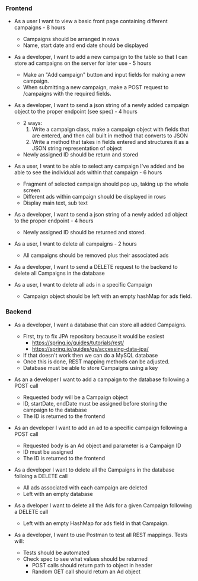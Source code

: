### Frontend
- As a user I want to view a basic front page containing different campaigns - 8 hours
     - Campaigns should be arranged in rows
     - Name, start date and end date should be displayed
     
- As a developer, I want to add a new campaign to the table so that I can store ad campaigns on the server for later use - 5 hours
     - Make an "Add campaign" button and input fields for making a new campaign.
     - When submitting a new campaign, make a POST request to /campaigns with the required fields.

- As a developer, I want to send a json string of a newly added campaign object to the proper endpoint (see spec) - 4 hours
     - 2 ways:
          1. Write a campaign class, make a campaign object with fields that are entered, and then call built in method that 
          converts to JSON
          2. Write a method that takes in fields entered and structures it as a JSON string representation of object
     - Newly assigned ID should be return and stored

- As a user, I want to be able to select any campaign I've added and be able to see the individual ads within that campaign - 6 hours
     - Fragment of selected campaign should pop up, taking up the whole screen
     - Different ads within campaign should be displayed in rows
     - Display main text, sub text
     
- As a developer, I want to send a json string of a newly added ad object to the proper endpoint - 4 hours
     - Newly assigned ID should be returned and stored.
     
- As a user, I want to delete all campaigns - 2 hours
     - All campaigns should be removed plus their associated ads

- As a developer, I want to send a DELETE request to the backend to delete all Campaigns in the database

- As a user, I want to delete all ads in a specific Campaign
     - Campaign object should be left with an empty hashMap for ads field.
                    
### Backend
- As a developer, I want a database that can store all added Campaigns.
     - First, try to fix JPA repository because it would be easiest
          - https://spring.io/guides/tutorials/rest/
          - https://spring.io/guides/gs/accessing-data-jpa/
     - If that doesn't work then we can do a MySQL database
     - Once this is done, REST mapping methods can be adjusted.
     - Database must be able to store Campaigns using a key

- As an a developer I want to add a campaign to the database following a POST call
     - Requested body will be a Campaign object
     - ID, startDate, endDate must be assigned before storing the campaign to the database
     - The ID is returned to the frontend

- As an developer I want to add an ad to a specific campaign following a POST call
     - Requested body is an Ad object and parameter is a Campaign ID
     - ID must be assigned
     - The ID is returned to the frontend
     
- As a developer I want to delete all the Campaigns in the database folloing a DELETE call
     - All ads associated with each campaign are deleted
     - Left with an empty database
     
- As a dveloper I want to delete all the Ads for a given Campaign following a DELETE call
     - Left with an empty HashMap for ads field in that Campaign.

- As a developer, I want to use Postman to test all REST mappings. Tests will: 
     - Tests should be automated
     - Check spec to see what values should be returned
          - POST calls should return path to object in header
          - Random GET call should return an Ad object
